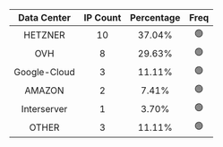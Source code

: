 | Data Center | IP Count | Percentage | Freq |
|:------------:|:--------:|:-----------:|:-----:|
| HETZNER | 10 | 37.04% | 🟢 |
| OVH | 8 | 29.63% | 🟢 |
| Google-Cloud | 3 | 11.11% | 🟢 |
| AMAZON | 2 | 7.41% | 🟢 |
| Interserver | 1 | 3.70% | 🟢 |
| OTHER | 3 | 11.11% | 🟢 |